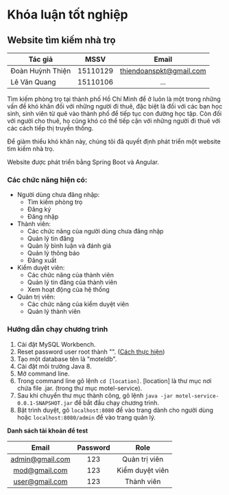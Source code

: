# Khóa luận tốt nghiệp
## Website tìm kiếm nhà trọ
| Tác giả| MSSV | Email|
| ------------- |:-------------:|:-----------:|
| Đoàn Huỳnh Thiện| 15110129 | thiendoanspkt@gmail.com
 | Lê Văn Quang | 15110106 | ...
 
Tìm kiếm phòng trọ tại thành phố Hồ Chí Minh để ở luôn là một trong những vấn đề khó khăn đối với những người đi thuê, đặc biệt là đối với các bạn học sinh, sinh viên từ quê vào thành phố để tiếp tục con đường học tập. Còn đối với người cho thuê, họ cũng khó có thể tiếp cận với những người đi thuê với các cách tiếp thị truyền thống.

Để giảm thiểu khó khăn này, chúng tôi đã quyết định phát triển một website tìm kiếm nhà trọ.

Website được phát triển bằng Spring Boot và Angular.
### Các chức năng hiện có:
- Người dùng chưa đăng nhập:
	- Tìm kiếm phòng trọ
	- Đăng ký
	- Đăng nhập
- Thành viên:
	- Các chức năng của người dùng chưa đăng nhập
	- Quản lý tin đăng
	- Quản lý bình luận và đánh giá
	- Quản lý thông báo
	- Đăng xuất
- Kiểm duyệt viên:
	- Các chức năng của thành viên
	- Quản lý tin đăng của thành viên
	- Xem hoạt động của hệ thống
- Quản trị viên:
	- Các chức năng của kiểm duyệt viên
	- Quản lý thành viên
### Hướng dẫn chạy chương trình
1.	Cài đặt MySQL Workbench.
2.	Reset password user root thành "". ([Cách thực hiện](https://dev.mysql.com/doc/mysql-windows-excerpt/5.7/en/resetting-permissions-windows.html))
3.	Tạo một database tên là "moteldb".
4.	Cài đặt môi trường Java 8.
5.	Mở command line.
6.	Trong command line gõ lệnh `cd [location]`. [location] là thư mục nơi chứa file .jar. (trong thư mục motel-service).
7.	Sau khi chuyển thư mục thành công, gõ lệnh `java -jar motel-service-0.0.1-SNAPSHOT.jar` để bắt đầu chạy chương trình.
8.	Bật trình duyệt, gõ `localhost:8080` để vào trang dành cho người dùng hoặc `localhost:8080/admin` để vào trang quản lý.

**Danh sách tài khoản để test**

|Email|Password|Role|
|:--:|:--:|:--:|
|admin@gmail.com|123| Quản trị viên
|mod@gmail.com|123| Kiểm duyệt viên
|user@gmail.com|123| Thành viên
